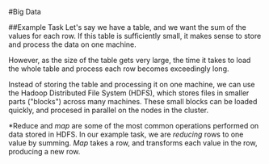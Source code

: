 #Big Data

##Example Task
Let's say we have a table, and we want the sum of the values for each row.
If this table is sufficiently small, it makes sense to store and process the data on one machine.

However, as the size of the table gets very large, the time it takes to load the whole table and process each row becomes exceedingly long.

Instead of storing the table and processing it on one machine, we can use the Hadoop Distributed File System (HDFS), which stores files in smaller parts ("blocks") across many machines. These small blocks can be loaded quickly, and procesed in parallel on the nodes in the cluster.

*Reduce and *map* are some of the most common operations performed on data stored in HDFS. In our example task, we are *reducing* rows to one value by summing. *Map* takes a row, and transforms each value in the row, producing a new row.
